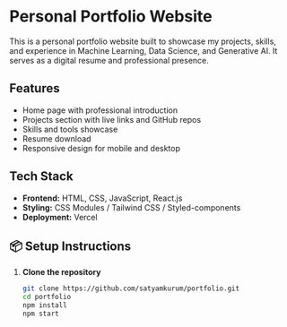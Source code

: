 #  Personal Portfolio Website

This is a personal portfolio website built to showcase my projects, skills, and experience in Machine Learning, Data Science, and Generative AI. It serves as a digital resume and professional presence.

##  Features

- Home page with professional introduction
- Projects section with live links and GitHub repos
- Skills and tools showcase
- Resume download
- Responsive design for mobile and desktop

##  Tech Stack

- **Frontend:** HTML, CSS, JavaScript, React.js
- **Styling:** CSS Modules / Tailwind CSS / Styled-components 
- **Deployment:** Vercel


## 📦 Setup Instructions

1. **Clone the repository**
   ```bash
   git clone https://github.com/satyamkurum/portfolio.git
   cd portfolio
   npm install
   npm start
  ```


 

